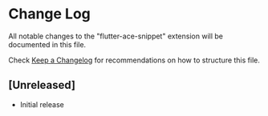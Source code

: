# Change Log

All notable changes to the "flutter-ace-snippet" extension will be documented in this file.

Check [Keep a Changelog](http://keepachangelog.com/) for recommendations on how to structure this file.

## [Unreleased]

- Initial release
